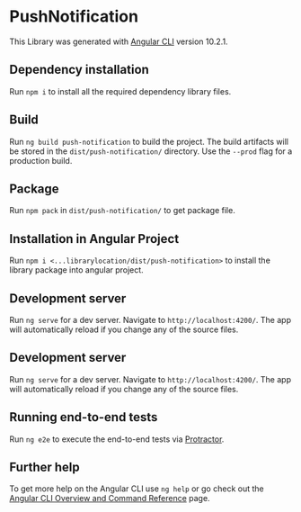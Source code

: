 # PushNotification

This Library was generated with [Angular CLI](https://github.com/angular/angular-cli) version 10.2.1.


## Dependency installation

Run `npm i` to install all the required dependency library files.


## Build

Run `ng build push-notification` to build the project. The build artifacts will be stored in the `dist/push-notification/` directory. Use the `--prod` flag for a production build.


## Package

Run `npm pack` in  `dist/push-notification/` to get package file.


## Installation in Angular Project

Run `npm i <...librarylocation/dist/push-notification>` to install the library package into angular project.


## Development server

Run `ng serve` for a dev server. Navigate to `http://localhost:4200/`. The app will automatically reload if you change any of the source files.


## Development server

Run `ng serve` for a dev server. Navigate to `http://localhost:4200/`. The app will automatically reload if you change any of the source files.


## Running end-to-end tests

Run `ng e2e` to execute the end-to-end tests via [Protractor](http://www.protractortest.org/).

## Further help

To get more help on the Angular CLI use `ng help` or go check out the [Angular CLI Overview and Command Reference](https://angular.io/cli) page.

